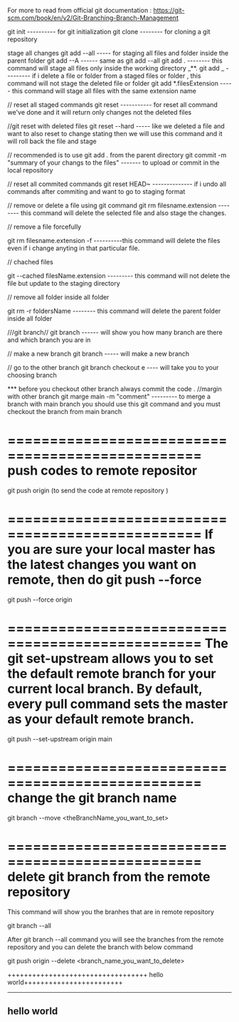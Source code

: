 For more to read from official git documentation : https://git-scm.com/book/en/v2/Git-Branching-Branch-Management

git init ---------- for git initialization
git clone -------- for cloning a git repository

stage all changes
git add --all ----- for staging all files and folder inside the parent folder
git add --A ------ same as git add --all
git add . -------- this command will stage all files only inside the working directory _\*\*.
git add _ --------- if i delete a file or folder from a staged files or folder , this command will not stage the deleted file or folder
git add \*.filesExtension ----- this command will stage all files with the same extension name

// reset all staged commands
git reset ----------- for reset all command we've done and it will return only changes not the deleted files

//git reset with deleted files
git reset --hard ----- like we deleted a file and want to also reset to change stating then we will use this command and it will roll back the file and stage

// recommended is to use git add . from the parent directory
git commit -m "summary of your changs to the files" ------- to upload or commit in the local repository

// reset all commited commands
git reset HEAD~ -------------- if i undo all commands after commiting and want to go to staging format

// remove or delete a file using git command
git rm filesname.extension -------- this command will delete the selected file and also stage the changes.

// remove a file forcefully

git rm filesname.extension -f ----------this command will delete the files even if i change anyting in that particular file.

// chached files

git --cached filesName.extension --------- this command will not delete the file but update to the staging directory

// remove all folder inside all folder

git rm -r foldersName -------- this command will delete the parent folder inside all folder

///git branch//
git branch ------ will show you how many branch are there and which branch you are in

// make a new branch
git branch <brnachName> ----- will make a new branch

// go to the other branch
git branch checkout <brnachName>e ---- will take you to your choosing branch

\*\*\* before you checkout other branch always commit the code .
//margin with other branch
git marge main -m "comment" --------- to merge a branch with main branch you should use this git command and you must checkout the branch from main branch

=================================================
push codes to remote repositor
=================================================

git push origin <brnachName> (to send the code at remote repository )

=================================================
If you are sure your local master has the latest changes you want on remote, then do git push --force
=================================================

git push --force origin <brnachName>

=================================================
The git set-upstream allows you to set the default remote branch for your current local branch. By default, every pull command sets the master as your default remote branch.
=================================================

git push --set-upstream origin main

=================================================
change the git branch name
=================================================

git branch --move <currentBranchName> <theBranchName_you_want_to_set>

=================================================
delete git branch from the remote repository
=================================================
This command will show you the branhes that are in remote repository

git branch --all

After git branch --all command you will see the branches from the remote repository and you can delete the branch with below command

git push origin --delete <branch_name_you_want_to_delete>

++++++++++++++++++++++++++++++++++
hello world++++++++++++++++++++++++

---

## hello world
